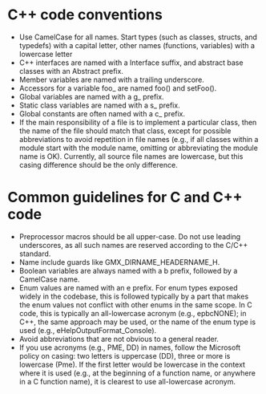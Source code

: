 # C++ code conventions
* Use CamelCase for all names. Start types (such as classes, structs, and typedefs) with a capital letter, other names (functions, variables) with a lowercase letter
* C++ interfaces are named with a Interface suffix, and abstract base classes with an Abstract prefix.
* Member variables are named with a trailing underscore.
* Accessors for a variable foo_ are named foo() and setFoo().
* Global variables are named with a g_ prefix.
* Static class variables are named with a s_ prefix.
* Global constants are often named with a c_ prefix.
* If the main responsibility of a file is to implement a particular class, then the name of the file should match that class, except for possible abbreviations to avoid repetition in file names (e.g., if all classes within a module start with the module name, omitting or abbreviating the module name is OK). Currently, all source file names are lowercase, but this casing difference should be the only difference.

# Common guidelines for C and C++ code
* Preprocessor macros should be all upper-case. Do not use leading underscores, as all such names are reserved according to the C/C++ standard.
* Name include guards like GMX_DIRNAME_HEADERNAME_H.
* Boolean variables are always named with a b prefix, followed by a CamelCase name.
* Enum values are named with an e prefix. For enum types exposed widely in the codebase, this is followed typically by a part that makes the enum values not conflict with other enums in the same scope. In C code, this is typically an all-lowercase acronym (e.g., epbcNONE); in C++, the same approach may be used, or the name of the enum type is used (e.g., eHelpOutputFormat_Console).
* Avoid abbreviations that are not obvious to a general reader.
* If you use acronyms (e.g., PME, DD) in names, follow the Microsoft policy on casing: two letters is uppercase (DD), three or more is lowercase (Pme). If the first letter would be lowercase in the context where it is used (e.g., at the beginning of a function name, or anywhere in a C function name), it is clearest to use all-lowercase acronym.